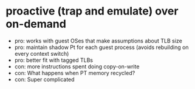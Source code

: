 # proactive (trap and emulate) over on-demand
- pro: works with guest OSes that make assumptions about TLB size
- pro: maintain shadow Pt for each guest process (avoids rebuilding on every context switch)
- pro: better fit with tagged TLBs
- con: more instructions spent doing copy-on-write
- con: What happens when PT memory recycled?
- con: Super complicated
